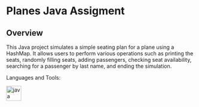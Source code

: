 # Planes Java Assigment

## Overview
This Java project simulates a simple seating plan for a plane using a HashMap. It allows users to perform various operations such as printing the seats, randomly filling seats, adding passengers, checking seat availability, searching for a passenger by last name, and ending the simulation.


Languages and Tools: 
<p <a href="https://www.java.com/en/" traget="_blank" rel="noreferrer">  <img src="https://nerdysoft.com/wp-content/uploads/2021/11/java-14-1.svg" alt="java" width="40" height="40"/> </a>
